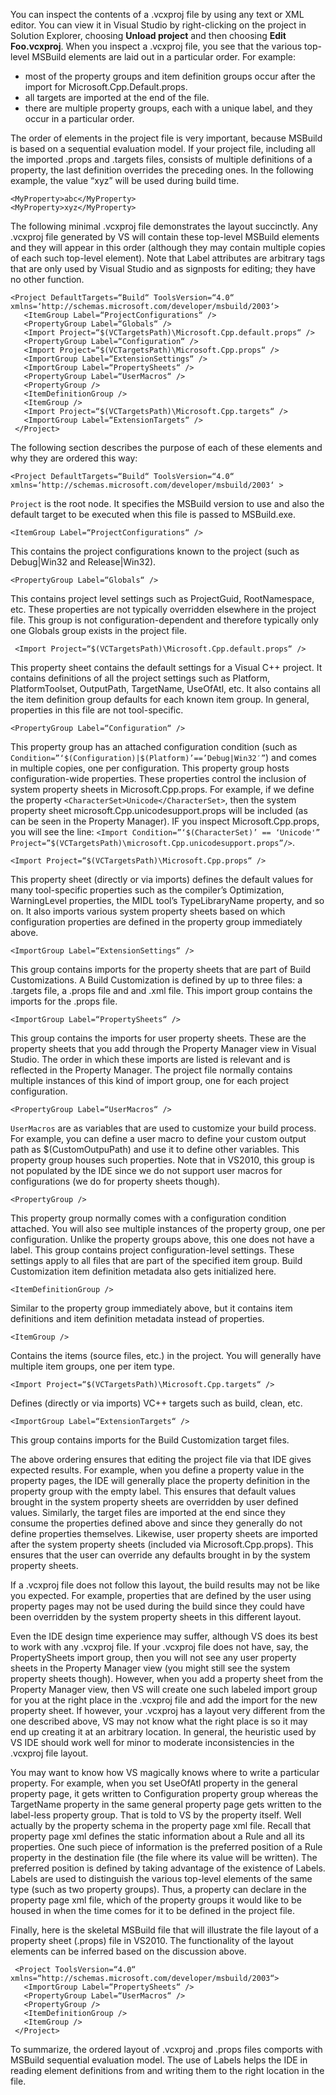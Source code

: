 You can inspect the contents of a .vcxproj file by using any text or XML editor. You can view it in Visual Studio by right-clicking on the project in Solution Explorer, choosing **Unload project** and then choosing **Edit Foo.vcxproj**. 
When you inspect a .vcxproj file, you see that the various top-level MSBuild elements are laid out in a particular order. For example:
-  most of the property groups and item definition groups occur after the import for Microsoft.Cpp.Default.props.
-  all targets are imported at the end of the file.
-  there are multiple property groups, each with a unique label, and they occur in a particular order.

 The order of elements in the project file is very important, because MSBuild is based on a sequential evaluation model.  If your project file, including all the imported .props and .targets files, consists of multiple definitions of a property, the last definition overrides the preceding ones. In the following example, the value “xyz” will be used during build time. 

 ```xaml 
 <MyProperty>abc</MyProperty>
 <MyProperty>xyz</MyProperty>
 ``` 
 
The following minimal .vcxproj file demonstrates the layout succinctly. Any .vcxproj file generated by VS will contain these top-level MSBuild elements and they will appear in this order (although they may contain multiple copies of each such top-level element). Note that Label attributes are arbitrary tags that are only used by Visual Studio and as signposts for editing; they have no other function.

```xaml
<Project DefaultTargets=“Build“ ToolsVersion=“4.0“ xmlns=‘http://schemas.microsoft.com/developer/msbuild/2003‘>
   <ItemGroup Label=“ProjectConfigurations“ />
   <PropertyGroup Label=“Globals“ />
   <Import Project=“$(VCTargetsPath)\Microsoft.Cpp.default.props“ />
   <PropertyGroup Label=“Configuration“ />
   <Import Project=“$(VCTargetsPath)\Microsoft.Cpp.props“ />
   <ImportGroup Label=“ExtensionSettings“ />
   <ImportGroup Label=“PropertySheets“ />
   <PropertyGroup Label=“UserMacros“ />
   <PropertyGroup />
   <ItemDefinitionGroup />
   <ItemGroup />
   <Import Project=“$(VCTargetsPath)\Microsoft.Cpp.targets“ />
   <ImportGroup Label=“ExtensionTargets“ />
 </Project>
```
 
 The following section describes the purpose of each of these elements and why they are ordered this way:
  
```xaml  
<Project DefaultTargets=“Build“ ToolsVersion=“4.0“ xmlns=‘http://schemas.microsoft.com/developer/msbuild/2003‘ >
```
`Project` is the root node. It specifies the MSBuild version to use and also the default target to be executed when this file is passed to MSBuild.exe.

```xaml  
<ItemGroup Label=“ProjectConfigurations“ />
```
This contains the project configurations known to the project (such as Debug|Win32 and Release|Win32).

 ```xaml  
 <PropertyGroup Label=“Globals“ />
```
This contains project level settings such as ProjectGuid, RootNamespace, etc. These properties are not typically overridden elsewhere in the project file. This group is not configuration-dependent and therefore typically only one Globals group exists in the project file.

```xaml
 <Import Project=“$(VCTargetsPath)\Microsoft.Cpp.default.props“ />
```

This property sheet contains the default settings for a Visual C++ project. It contains definitions of all the project settings such as Platform, PlatformToolset, OutputPath, TargetName, UseOfAtl, etc. It also contains all the item definition group defaults for each known item group. In general, properties in this file are not tool-specific.

```xaml
<PropertyGroup Label=“Configuration“ />
```
 This property group has an attached configuration condition (such as `Condition=”‘$(Configuration)|$(Platform)’==’Debug|Win32′”`)
   and comes in multiple copies, one per configuration. This property group hosts configuration-wide properties. These properties control the inclusion of system property sheets in Microsoft.Cpp.props. For example, if we define the property `<CharacterSet>Unicode</CharacterSet>`, then the system property sheet microsoft.Cpp.unicodesupport.props will be included (as can be seen in the Property Manager). IF you inspect Microsoft.Cpp.props, you will see the line:
`<Import Condition=”‘$(CharacterSet)’ == ‘Unicode'”   Project=”$(VCTargetsPath)\microsoft.Cpp.unicodesupport.props”/>`. 

```xaml
<Import Project=“$(VCTargetsPath)\Microsoft.Cpp.props“ />
```
This property sheet (directly or via imports) defines the default values for many tool-specific properties such as the compiler’s Optimization, WarningLevel properties, the MIDL tool’s TypeLibraryName property, and so on. It also imports various system property sheets based on which configuration properties are defined in the property group immediately above. 

```xaml
<ImportGroup Label=“ExtensionSettings“ />
```
This group contains imports for the property sheets that are part of Build Customizations. A Build Customization is defined by up to three files: a .targets file, a .props file and and .xml file. This import group contains the imports for the .props file.

```xaml
<ImportGroup Label=“PropertySheets“ />
```
 This group contains the imports for user property sheets. These are the property sheets that you add through the Property Manager view in Visual Studio. The order in which these imports are listed is relevant and is reflected in the Property Manager. The project file normally contains multiple instances of this kind of import group, one for each project configuration.  
   
```xaml   
<PropertyGroup Label=“UserMacros“ />
```
`UserMacros` are as variables that are used to customize your build process. For example, you can define a user macro to define your custom output path as $(CustomOutpuPath) and use it to define other variables. This property group houses such properties. Note that in VS2010, this group is not populated by the IDE since we do not support user macros for configurations (we do for property sheets though). 

```xaml
<PropertyGroup />
``` 
 This property group normally comes with a configuration condition attached. You will also see multiple instances of the property group, one per configuration. Unlike the property groups above, this one does not have a label. This group contains project configuration-level settings. These settings apply to all files that are part of the specified item group. Build Customization item definition metadata also gets initialized here. 

 ```xaml
 <ItemDefinitionGroup />
 ```
Similar to the property group immediately above, but it contains item definitions and item definition metadata instead of properties.

```xaml
<ItemGroup />
```  
Contains the items (source files, etc.) in the project. You will generally have multiple item groups, one per item type. 
   
```xaml
<Import Project=“$(VCTargetsPath)\Microsoft.Cpp.targets“ />
```
Defines (directly or via imports) VC++ targets such as build, clean, etc.

```xaml
<ImportGroup Label=“ExtensionTargets“ />
```
This group contains imports for the Build Customization target files.
 
 The above ordering ensures that editing the project file via that IDE gives expected results. For example, when you define a property value in the property pages, the IDE will generally place the property definition in the property group with the empty label. This ensures that default values brought in the system property sheets are overridden by user defined values. Similarly, the target files are imported at the end since they consume the properties defined above and since they generally do not define properties themselves. Likewise, user property sheets are imported after the system property sheets (included via Microsoft.Cpp.props). This ensures that the user can override any defaults brought in by the system property sheets.
  
 If a .vcxproj file does not follow this layout, the build results may not be like you expected. For example, properties that are defined by the user using property pages may not be used during the build since they could have been overridden by the system property sheets in this different layout.
  
 Even the IDE design time experience may suffer, although VS does its best to work with any .vcxproj file. If your .vcxproj file does not have, say, the PropertySheets import group, then you will not see any user property sheets in the Property Manager view (you might still see the system property sheets though). However, when you add a property sheet from the Property Manager view, then VS will create one such labeled import group for you at the right place in the .vcxproj file and add the import for the new property sheet. If however, your .vcxproj has a layout very different from the one described above, VS may not know what the right place is so it may end up creating it at an arbitrary location. In general, the heuristic used by VS IDE should work well for minor to moderate inconsistencies in the .vcxproj file layout.
  
 You may want to know how VS magically knows where to write a particular property. For example, when you set UseOfAtl property in the general property page, it gets written to Configuration property group whereas the TargetName property in the same general property page gets written to the label-less property group.  That is told to VS by the property itself. Well actually by the property schema in the property page xml file. Recall that property page xml defines the static information about a Rule and all its properties. One such piece of information is the preferred position of a Rule property in the destination file (the file where its value will be written). The preferred position is defined by taking advantage of the existence of Labels. Labels are used to distinguish the various top-level elements of the same type (such as two property groups).   Thus, a property can declare in the property page xml file, which of the property groups it would like to be housed in when the time comes for it to be defined in the project file.
  
 Finally, here is the skeletal MSBuild file that will illustrate the file layout of a property sheet (.props) file in VS2010. The functionality of the layout elements can be inferred based on the discussion above.

```xaml
 <Project ToolsVersion=“4.0“ xmlns=“http://schemas.microsoft.com/developer/msbuild/2003“>
   <ImportGroup Label=“PropertySheets“ />
   <PropertyGroup Label=“UserMacros“ />
   <PropertyGroup />
   <ItemDefinitionGroup />
   <ItemGroup />
 </Project>
```

To summarize, the ordered layout of .vcxproj and .props files comports with MSBuild sequential evaluation model. The use of Labels helps the IDE in reading element definitions from and writing them to the right location in the file.